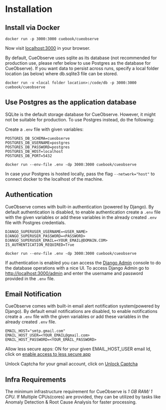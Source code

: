 # Installation

## Install via Docker

```text
docker run -p 3000:3000 cuebook/cueobserve
```

Now visit [localhost:3000](http://localhost:3000) in your browser. 

By default, CueObserve uses sqlite as its database \(not recommended for production use, please refer below to use Postgres as the database for CueObserve\). If you want data to persist across runs, specify a local folder location \(as below\) where db.sqlite3 file can be stored.

```text
docker run -v <local folder location>:/code/db -p 3000:3000 cuebook/cueobserve
```

## Use Postgres as the application database

SQLite is the default storage database for CueObserve. However, it might not be suitable for production. To use Postgres instead, do the following:

Create a `.env` file with given variables:

```text
POSTGRES_DB_SCHEMA=cueobserve
POSTGRES_DB_USERNAME=postgres
POSTGRES_DB_PASSWORD=postgres
POSTGRES_DB_HOST=localhost
POSTGRES_DB_PORT=5432
```

```text
docker run --env-file .env -dp 3000:3000 cuebook/cueobserve
```

In case your Postgres is hosted locally, pass the flag `--network="host"` to connect docker to the localhost of the machine.

## Authentication

CueObserve comes with built-in authentication \(powered by Django\). By default authentication is disabled, to enable authentication create a `.env` file with the given variables or add these variables in the already created `.env` file with Postgres credentials.

```text
DJANGO_SUPERUSER_USERNAME=<USER_NAME>
DJANGO_SUPERUSER_PASSWORD=<PASSWORD>
DJANGO_SUPERUSER_EMAIL=<YOUR_EMAIL@DOMAIN.COM>
IS_AUTHENTICATION_REQUIRED=True
```

```text
docker run --env-file .env -dp 3000:3000 cuebook/cueobserve
```

If authentication is enabled you can access the [Django Admin](https://docs.djangoproject.com/en/3.2/ref/contrib/admin/) console to do the database operations with a nice UI. To access Django Admin go to [http://localhost:3000/admin](http://localhost:3000/admin) and enter the username and password provided in the `.env` file.

## Email Notification

CueObserve comes with built-in email alert notification system\(powered by Django\). By default email notifications are disabled, to enable notifications create a `.env` file with the given variables or add these variables in the already created `.env` file.

```text
EMAIL_HOST="smtp.gmail.com" 
EMAIL_HOST_USER=<YOUR_EMAIL@gmail.com>
EMAIL_HOST_PASSWORD=<YOUR_EMAIL_PASSWORD>
```

Allow less secure apps: ON for your given EMAIL\_HOST\_USER email Id, click on [enable access to less secure app](https://myaccount.google.com/lesssecureapps?pli=1&rapt=AEjHL4N7wse3vhCsvRv-aWy8kKeEGDZS2YDbW1SfTL17HVhtemi7zZW5gzbZSBnrNgknL_gPBDn3xVo0qUj-W6NuaYTSU7agQQ)

Unlock Captcha for your gmail account, click on [Unlock Captcha](https://accounts.google.com/b/0/UnlockCaptcha)



## Infra Requirements

The minimum infrastructure requirement for CueObserve is _1 GB RAM/ 1 CPU_. If Multiple CPUs\(cores\) are provided, they can be utilized by tasks like Anomaly Detection & Root Cause Analysis for faster processing.

